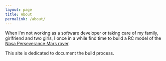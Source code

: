 ```yaml
---
layout: page
title: About
permalink: /about/
---
```


When I'm not working as a software developer or taking care of my family, girlfriend and two girls, I once in a while find time to build a RC model of the [Nasa Perseverance Mars rover](https://mars.nasa.gov/mars2020/).

This site is dedicated to document the build process.

